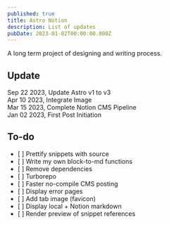 ```yaml
---
published: true
title: Astro Notion
description: List of updates
pubDate: 2023-01-02T00:00:00.000Z
---
```


A long term project of designing and writing process.

## Update

Sep 22 2023, Update Astro v1 to v3\
Apr 10 2023, Integrate Image\
Mar 15 2023, Complete Notion CMS Pipeline\
Jan 02 2023, First Post Initiation

## To-do

* \[ ] Prettify snippets with source
* \[ ] Write my own block-to-md functions
* \[ ] Remove dependencies
* \[ ] Turborepo
* \[ ] Faster no-compile CMS posting
* \[ ] Display error pages
* \[ ] Add tab image (favicon)
* \[ ] Display local + Notion markdown
* \[ ] Render preview of snippet references
